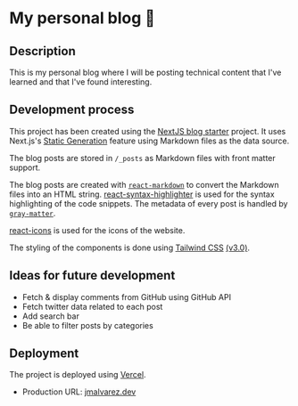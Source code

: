 # My personal blog 📝

## Description

This is my personal blog where I will be posting technical content that I've learned and that I've found interesting.

## Development process

This project has been created using the [NextJS blog starter](https://github.com/vercel/next.js/tree/canary/examples/blog-starter) project. It uses Next.js's [Static Generation](https://nextjs.org/docs/basic-features/pages) feature using Markdown files as the data source.

The blog posts are stored in `/_posts` as Markdown files with front matter support.

The blog posts are created with [`react-markdown`](https://github.com/remarkjs/react-markdown) to convert the Markdown files into an HTML string. [react-syntax-highlighter](https://github.com/react-syntax-highlighter/react-syntax-highlighter) is used for the syntax highlighting of the code snippets. The metadata of every post is handled by [`gray-matter`](https://github.com/jonschlinkert/gray-matter).

[react-icons](https://github.com/react-icons/react-icons) is used for the icons of the website.

The styling of the components is done using [Tailwind CSS](https://tailwindcss.com) [(v3.0)](https://tailwindcss.com/blog/tailwindcss-v3).

## Ideas for future development

- Fetch & display comments from GitHub using GitHub API
- Fetch twitter data related to each post
- Add search bar
- Be able to filter posts by categories

## Deployment

The project is deployed using [Vercel](https://vercel.com/).

- Production URL: [jmalvarez.dev](https://www.jmalvarez.dev/)

